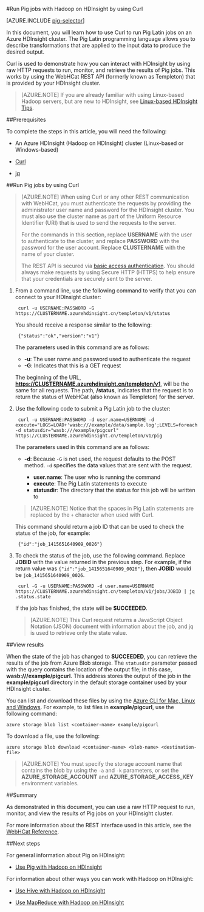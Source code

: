 <properties
   pageTitle="Use Hadoop Pig with Curl in HDInsight | Windows Azure"
   description="Learn how to use Curl to run Pig Latin jobs on a Hadoop cluster in Azure HDInsight."
   services="hdinsight"
   documentationCenter=""
   authors="Blackmist"
   manager="paulettm"
   editor="cgronlun"
	tags="azure-portal"/>

<tags
	ms.service="hdinsight"
	ms.date="09/23/2015"
	wacn.date=""/>

#Run Pig jobs with Hadoop on HDInsight by using Curl

[AZURE.INCLUDE [pig-selector](../includes/hdinsight-selector-use-pig.md)]

In this document, you will learn how to use Curl to run Pig Latin jobs on an Azure HDInsight cluster. The Pig Latin programming language allows you to describe transformations that are applied to the input data to produce the desired output.

Curl is used to demonstrate how you can interact with HDInsight by using raw HTTP requests to run, monitor, and retrieve the results of Pig jobs. This works by using the WebHCat REST API (formerly known as Templeton) that is provided by your HDInsight cluster.

> [AZURE.NOTE] If you are already familiar with using Linux-based Hadoop servers, but are new to HDInsight, see [Linux-based HDInsight Tips](/documentation/articles/hdinsight-hadoop-linux-information).

##<a id="prereq"></a>Prerequisites

To complete the steps in this article, you will need the following:

* An Azure HDInsight (Hadoop on HDInsight) cluster (Linux-based or Windows-based)

* [Curl](http://curl.haxx.se/)

* [jq](http://stedolan.github.io/jq/)

##<a id="curl"></a>Run Pig jobs by using Curl

> [AZURE.NOTE] When using Curl or any other REST communication with WebHCat, you must authenticate the requests by providing the administrator user name and password for the HDInsight cluster. You must also use the cluster name as part of the Uniform Resource Identifier (URI) that is used to send the requests to the server.
>
> For the commands in this section, replace **USERNAME** with the user to authenticate to the cluster, and replace **PASSWORD** with the password for the user account. Replace **CLUSTERNAME** with the name of your cluster.
>
> The REST API is secured via [basic access authentication](http://en.wikipedia.org/wiki/Basic_access_authentication). You should always make requests by using Secure HTTP (HTTPS) to help ensure that your credentials are securely sent to the server.

1. From a command line, use the following command to verify that you can connect to your HDInsight cluster:

        curl -u USERNAME:PASSWORD -G https://CLUSTERNAME.azurehdinsight.cn/templeton/v1/status

    You should receive a response similar to the following:

        {"status":"ok","version":"v1"}

    The parameters used in this command are as follows:

    * **-u**: The user name and password used to authenticate the request
    * **-G**: Indicates that this is a GET request

    The beginning of the URL, **https://CLUSTERNAME.azurehdinsight.cn/templeton/v1**, will be the same for all requests. The path, **/status**, indicates that the request is to return the status of WebHCat (also known as Templeton) for the server.

2. Use the following code to submit a Pig Latin job to the cluster:

        curl -u USERNAME:PASSWORD -d user.name=USERNAME -d execute="LOGS=LOAD+'wasb:///example/data/sample.log';LEVELS=foreach+LOGS+generate+REGEX_EXTRACT($0,'(TRACE|DEBUG|INFO|WARN|ERROR|FATAL)',1)+as+LOGLEVEL;FILTEREDLEVELS=FILTER+LEVELS+by+LOGLEVEL+is+not+null;GROUPEDLEVELS=GROUP+FILTEREDLEVELS+by+LOGLEVEL;FREQUENCIES=foreach+GROUPEDLEVELS+generate+group+as+LOGLEVEL,COUNT(FILTEREDLEVELS.LOGLEVEL)+as+count;RESULT=order+FREQUENCIES+by+COUNT+desc;DUMP+RESULT;" -d statusdir="wasb:///example/pigcurl" https://CLUSTERNAME.azurehdinsight.cn/templeton/v1/pig

    The parameters used in this command are as follows:

    * **-d**: Because `-G` is not used, the request defaults to the POST method. `-d` specifies the data values that are sent with the request.

        * **user.name**: The user who is running the command
        * **execute**: The Pig Latin statements to execute
        * **statusdir**: The directory that the status for this job will be written to

    > [AZURE.NOTE] Notice that the spaces in Pig Latin statements are replaced by the `+` character when used with Curl.

    This command should return a job ID that can be used to check the status of the job, for example:

        {"id":"job_1415651640909_0026"}

3. To check the status of the job, use the following command. Replace **JOBID** with the value returned in the previous step. For example, if the return value was `{"id":"job_1415651640909_0026"}`, then **JOBID** would be `job_1415651640909_0026`.

        curl -G -u USERNAME:PASSWORD -d user.name=USERNAME https://CLUSTERNAME.azurehdinsight.cn/templeton/v1/jobs/JOBID | jq .status.state

	If the job has finished, the state will be **SUCCEEDED**.

    > [AZURE.NOTE] This Curl request returns a JavaScript Object Notation (JSON) document with information about the job, and jq is used to retrieve only the state value.

##<a id="results"></a>View results

When the state of the job has changed to **SUCCEEDED**, you can retrieve the results of the job from Azure Blob storage. The `statusdir` parameter passed with the query contains the location of the output file; in this case, **wasb:///example/pigcurl**. This address stores the output of the job in the **example/pigcurl** directory in the default storage container used by your HDInsight cluster.

You can list and download these files by using the [Azure CLI for Mac, Linux and Windows](/documentation/articles/xplat-cli-install). For example, to list files in **example/pigcurl**, use the following command:

	azure storage blob list <container-name> example/pigcurl

To download a file, use the following:

	azure storage blob download <container-name> <blob-name> <destination-file>

> [AZURE.NOTE] You must specify the storage account name that contains the blob by using the `-a` and `-k` parameters, or set the **AZURE_STORAGE_ACCOUNT** and **AZURE_STORAGE_ACCESS_KEY** environment variables.

##<a id="summary"></a>Summary

As demonstrated in this document, you can use a raw HTTP request to run, monitor, and view the results of Pig jobs on your HDInsight cluster.

For more information about the REST interface used in this article, see the [WebHCat Reference](https://cwiki.apache.org/confluence/display/Hive/WebHCat+Reference).

##<a id="nextsteps"></a>Next steps

For general information about Pig on HDInsight:

* [Use Pig with Hadoop on HDInsight](/documentation/articles/hdinsight-use-pig)

For information about other ways you can work with Hadoop on HDInsight:

* [Use Hive with Hadoop on HDInsight](/documentation/articles/hdinsight-use-hive)

* [Use MapReduce with Hadoop on HDInsight](/documentation/articles/hdinsight-use-mapreduce)

